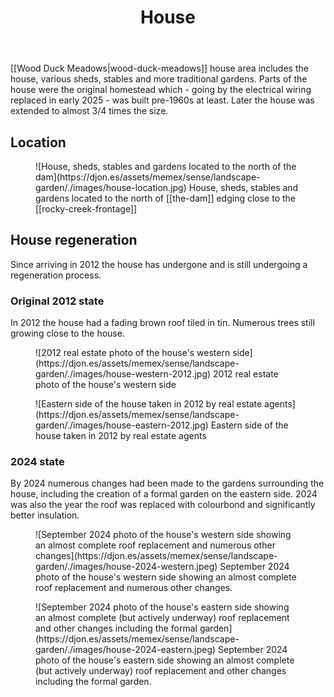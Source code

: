 ﻿---
backlinks:
- title: Wood duck meadows
  url: /memex/sense/landscape-garden/wood-duck-meadows.html
- title: Ficus macrophylla (Moreton Bay fig)
  url: /memex/sense/landscape-garden/plants/ficus-macrophylla.html
tags: wood-duck-meadows
title: House
type: zone
---
[[Wood Duck Meadows|wood-duck-meadows]] house area includes the house, various sheds, stables and more traditional gardens. Parts of the house were the original homestead which - going by the electrical wiring replaced in early 2025 - was built pre-1960s at least. Later the house was extended to almost 3/4 times the size.

## Location

<figure markdown>
![House, sheds, stables and gardens located to the north of the dam](https://djon.es/assets/memex/sense/landscape-garden/./images/house-location.jpg)
<caption>House, sheds, stables and gardens located to the north of [[the-dam]] edging close to the [[rocky-creek-frontage]]</caption>
</figure>

## House regeneration

Since arriving in 2012 the house has undergone and is still undergoing a regeneration process.

### Original 2012 state

In 2012 the house had a fading brown roof tiled in tin. Numerous trees still growing close to the house.

<figure markdown>
![2012 real estate photo of the house's western side](https://djon.es/assets/memex/sense/landscape-garden/./images/house-western-2012.jpg)
<caption>2012 real estate photo of the house's western side</caption>
</figure>

<figure markdown>
![Eastern side of the house taken in 2012 by real estate agents](https://djon.es/assets/memex/sense/landscape-garden/./images/house-eastern-2012.jpg)
<caption>Eastern side of the house taken in 2012 by real estate agents</caption>
</figure>

### 2024 state

By 2024 numerous changes had been made to the gardens surrounding the house, including the creation of a formal garden on the eastern side. 2024 was also the year the roof was replaced with colourbond and significantly better insulation.

<figure markdown>
![September 2024 photo of the house's western side showing an almost complete roof replacement and numerous other changes](https://djon.es/assets/memex/sense/landscape-garden/./images/house-2024-western.jpeg)
<caption>September 2024 photo of the house's western side showing an almost complete roof replacement and numerous other changes.</caption>
</figure>

<figure markdown>
![September 2024 photo of the house's eastern side showing an almost complete (but actively underway) roof replacement and other changes including the formal garden](https://djon.es/assets/memex/sense/landscape-garden/./images/house-2024-eastern.jpeg)
<caption>September 2024 photo of the house's eastern side showing an almost complete (but actively underway) roof replacement and other changes including the formal garden.</caption>
</figure>